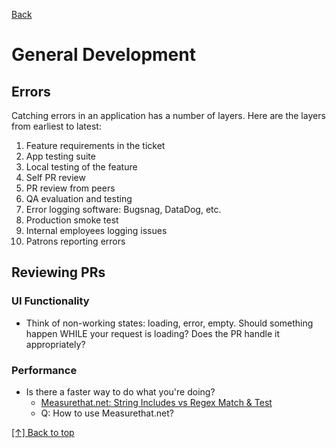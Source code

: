 [Back](https://github.com/coolinmc6/front-end-dev#front-end-development)
<a name="top"></a>

# General Development

## Errors

Catching errors in an application has a number of layers. Here are the layers from earliest to latest:

1. Feature requirements in the ticket
1. App testing suite
1. Local testing of the feature
1. Self PR review
1. PR review from peers
1. QA evaluation and testing
1. Error logging software: Bugsnag, DataDog, etc.
1. Production smoke test
1. Internal employees logging issues
1. Patrons reporting errors

## Reviewing PRs

### UI Functionality

- Think of non-working states: loading, error, empty. Should something happen WHILE your
request is loading? Does the PR handle it appropriately?

### Performance

- Is there a faster way to do what you're doing?
  - [Measurethat.net: String Includes vs Regex Match & Test](https://www.measurethat.net/Benchmarks/Show/13675/0/regextest-vs-stringincludes-vs-stringmatch)
  - Q: How to use Measurethat.net?

[[↑] Back to top](#top)
